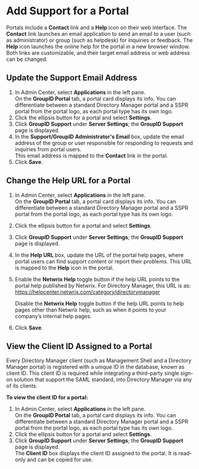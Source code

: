 # Add Support for a Portal

Portals include a **Contact** link and a **Help** icon on their web interface. The **Contact** link
launches an email application to send an email to a user (such as administrator) or group (such as
helpdesk) for inquiries or feedback. The **Help** icon launches the online help for the portal in a
new browser window. Both links are customizable, and their target email address or web address can
be changed.

## Update the Support Email Address

1. In Admin Center, select **Applications** in the left pane.  
   On the **GroupID Portal** tab, a portal card displays its info. You can differentiate between a
   standard Directory Manager portal and a SSPR portal from the portal logo, as each portal type has
   its own logo.
2. Click the ellipsis button for a portal and select **Settings**.
3. Click **GroupID Support** under **Server Settings**; the **GroupID Support** page is displayed.
4. In the **Support/GroupID Administrator's Email** box, update the email address of the group or
   user responsible for responding to requests and inquiries from portal users.  
   This email address is mapped to the **Contact** link in the portal.
5. Click **Save**.

## Change the Help URL for a Portal

1. In Admin Center, select **Applications** in the left pane.  
   On the **GroupID Portal** tab, a portal card displays its info. You can differentiate between a
   standard Directory Manager portal and a SSPR portal from the portal logo, as each portal type has
   its own logo.
2. Click the ellipsis button for a portal and select **Settings**.
3. Click **GroupID Support** under **Server Settings**; the **GroupID Support** page is displayed.
4. In the **Help URL** box, update the URL of the portal help pages, where portal users can find
   support content or report their problems. This URL is mapped to the **Help** icon in the portal.
5. Enable the **Netwrix Help** toggle button if the help URL points to the portal help published by
   Netwrix. For Directory Manager, this URL is as:  
   https://helpcenter.netwrix.com/category/directorymanager

   Disable the **Netwrix Help** toggle button if the help URL points to help pages other than
   Netwrix help, such as when it points to your company’s internal help pages.

6. Click **Save**.

## View the Client ID Assigned to a Portal

Every Directory Manager client (such as Management Shell and a Directory Manager portal) is
registered with a unique ID in the database, known as client ID. This client ID is required while
integrating a third-party single sign-on solution that support the SAML standard, into Directory
Manager via any of its clients.

**To view the client ID for a portal:**

1. In Admin Center, select **Applications** in the left pane.  
   On the **GroupID Portal** tab, a portal card displays its info. You can differentiate between a
   standard Directory Manager portal and a SSPR portal from the portal logo, as each portal type has
   its own logo.
2. Click the ellipsis button for a portal and select **Settings**.
3. Click **GroupID Support** under **Server Settings**; the **GroupID Support** page is displayed.  
   The **Client ID** box displays the client ID assigned to the portal. It is read-only and can be
   copied for use.
